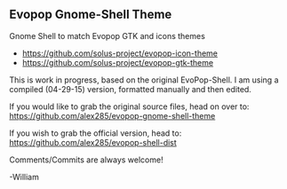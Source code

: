 ## Evopop Gnome-Shell Theme

Gnome Shell to match Evopop GTK and icons themes

* https://github.com/solus-project/evopop-icon-theme
* https://github.com/solus-project/evopop-gtk-theme

This is work in progress, based on the original EvoPop-Shell.
I am using a compiled (04-29-15) version, formatted manually and then edited. 

If you would like to grab the original source files, head on over to:
https://github.com/alex285/evopop-gnome-shell-theme

If you wish to grab the official version, head to:
https://github.com/alex285/evopop-shell-dist

Comments/Commits are always welcome!

-William




